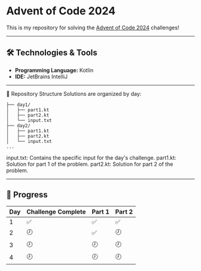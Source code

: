 # Advent of Code 2024

This is my repository for solving the [Advent of Code 2024](https://adventofcode.com/2024) challenges!

---

## 🛠️ Technologies & Tools

- **Programming Language:** Kotlin
- **IDE:** JetBrains IntelliJ

---

📂 Repository Structure
Solutions are organized by day:

```
├── day1/
│   ├── part1.kt
│   ├── part2.kt
│   └── input.txt
├── day2/
│   ├── part1.kt
│   ├── part2.kt
│   └── input.txt
...
```

input.txt: Contains the specific input for the day's challenge.
part1.kt: Solution for part 1 of the problem.
part2.kt: Solution for part 2 of the problem.

---

## 📅 Progress

| Day  | Challenge Complete | Part 1 | Part 2 |
|------|---------------------|--------|--------|
| 1    | ✅                 | ✅     | ✅     |
| 2    | 🕗                 | ✅     | 🕗     |
| 3    | 🕗                 | 🕗     | 🕗     |
| 4    | 🕗                 | 🕗     | 🕗     |
